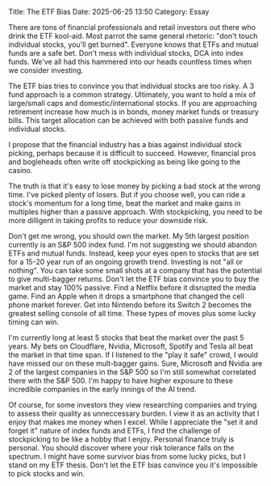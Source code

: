 Title: The ETF Bias 
Date: 2025-06-25 13:50 
Category: Essay

There are tons of financial professionals and retail investors out there who drink the ETF kool-aid.
Most parrot the same general rhetoric: "don't touch individual stocks, you'll get burned".
Everyone knows that ETFs and mutual funds are a safe bet. Don't mess with individual stocks,
DCA into index funds. We've all had this hammered into our heads countless times when we consider investing.

The ETF bias tries to convince you that individual stocks are too risky. A 3 fund approach 
is a common strategy. Ultimately, you want to hold a mix of large/small caps and domestic/international stocks. 
If you are approaching retirement increase how much is in bonds, money market funds or treasury bills.
This target allocation can be achieved with both passive funds and individual stocks.

I propose that the financial industry has a bias against individual stock picking, perhaps 
because it is difficult to succeed. However, financial pros and bogleheads often write off stockpicking 
as being like going to the casino.

The truth is that it's easy to lose money by picking a bad stock at the wrong time. I've picked 
plenty of losers. But if you choose well, you can ride a stock's momentum for a long time, beat 
the market and make gains in multiples higher than a passive approach. With stockpicking, you 
need to be more dilligent in taking profits to reduce your downside risk.

Don't get me wrong, you should own the market. My 5th largest position currently is an S&P 500 
index fund. I'm not suggesting we should abandon ETFs and mutual funds. Instead, keep your eyes 
open to stocks that are set for a 15-20 year run of an ongoing growth trend. Investing is not 
"all or nothing". You can take some small shots at a company that has the potential to give multi-bagger 
returns. Don't let the ETF bias convince you to buy the market and stay 100% passive. Find a Netflix 
before it disrupted the media game. Find an Apple when it drops a smartphone
that changed the cell phone market forever. Get into Nintendo before its Switch 2 becomes the greatest
selling console of all time. These types of moves plus some lucky timing can win.

I'm currently long at least 5 stocks that beat the market over the past 5 years. My bets on Cloudflare, 
Nvidia, Microsoft, Spotify and Tesla all beat the market in that time span. If I listened to 
the "play it safe" crowd, I would have missed our on these mult-bagger gains. Sure, Microsoft and Nvidia are 2 of the largest companies in the S&P 500 so I'm still somewhat correlated there with the S&P 500. I'm happy to have higher exposure to these incredible companies in the early innings of the AI trend.

Of course, for some investors they view researching companies and trying to assess their quality as 
unneccessary burden. I view it as an activity that I enjoy that makes me money when I excel. While 
I appreciate the "set it and forget it" nature of index funds and ETFs, I find the challenge of 
stockpicking to be like a hobby that I enjoy. Personal finance truly is personal. You should discover 
where your risk tolerance falls on the spectrum. I might have some survivor bias from some lucky picks, 
but I stand on my ETF thesis. Don't let the ETF bias convince you it's impossible to pick stocks and win. 